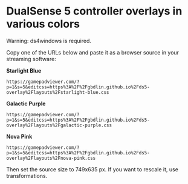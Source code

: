 DualSense 5 controller overlays in various colors
=================================================

Warning: ds4windows is required.

Copy one of the URLs below and paste it as a browser source in your streaming software:

**Starlight Blue**

    https://gamepadviewer.com/?p=1&s=5&editcss=https%3A%2F%2Fgbdlin.github.io%2Fds5-overlay%2Flayouts%2Fstarlight-blue.css

**Galactic Purple**

    https://gamepadviewer.com/?p=1&s=5&editcss=https%3A%2F%2Fgbdlin.github.io%2Fds5-overlay%2Flayouts%2Fgalactic-purple.css

**Nova Pink**

    https://gamepadviewer.com/?p=1&s=5&editcss=https%3A%2F%2Fgbdlin.github.io%2Fds5-overlay%2Flayouts%2Fnova-pink.css

Then set the source size to 749x635 px. If you want to rescale it, use transformations.
